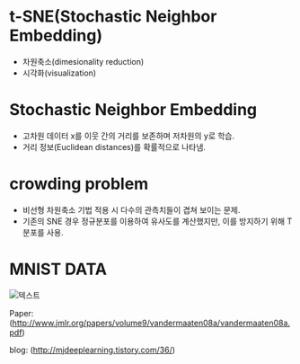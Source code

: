 # t-SNE(Stochastic Neighbor Embedding)
* 차원축소(dimesionality reduction)
* 시각화(visualization)

# Stochastic Neighbor Embedding
* 고차원 데이터 x를 이웃 간의 거리를 보존하며 저차원의 y로 학습.
* 거리 정보(Euclidean distances)를 확률적으로 나타냄.

# crowding problem
* 비선형 차원축소 기법 적용 시 다수의 관측치들이 겹쳐 보이는 문제.
* 기존의 SNE 경우 정규분포를 이용하여 유사도를 계산했지만, 이를 방지하기 위해 T 분포를 사용.

# MNIST DATA 

![텍스트](https://t1.daumcdn.net/cfile/tistory/9964B04B5B8D0D6212)

Paper: (http://www.jmlr.org/papers/volume9/vandermaaten08a/vandermaaten08a.pdf)

blog: (http://mjdeeplearning.tistory.com/36/)
